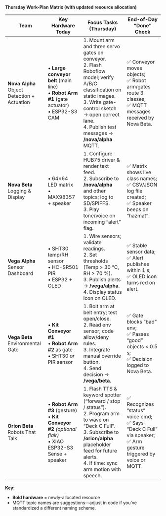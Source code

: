 **Thursday Work-Plan Matrix (with updated resource allocation)**

| Team                                            | Key Hardware Today                                                                                          | Focus Tasks (Thursday)                                                                                                                                                                                                             | End-of-Day “Done” Check                                                                                            |
| ----------------------------------------------- | ----------------------------------------------------------------------------------------------------------- | ---------------------------------------------------------------------------------------------------------------------------------------------------------------------------------------------------------------------------------- | ------------------------------------------------------------------------------------------------------------------ |
| **Nova Alpha**<br>Object Detection + Actuation  | • **Large conveyor belt** (main line)<br>• **Robot Arm #1** (gate actuator)<br>• ESP32-S3 CAM               | 1. Mount arm and three servo gates on conveyor.<br>2. Flash Roboflow model; verify A/B/C classification on static images.<br>3. Write gate-control sketch → open correct lane.<br>4. Publish test messages → **/nova/alpha** MQTT. | ✅ Conveyor moves objects;<br>✅ Robot arm/gates route 3 classes;<br>✅ MQTT messages received by Nova Beta.          |
| **Nova Beta**<br>Logging & Display              | • 64×64 LED matrix<br>• MAX98357 + speaker                                                                  | 1. Configure HUB75 driver & render text feed.<br>2. Subscribe to **/nova/alpha** and other topics; log to SD/SPIFFS.<br>3. Play tone/voice on incoming “alert” flag.                                                               | ✅ Matrix shows live class names;<br>✅ CSV/JSON log file created;<br>✅ Speaker beeps on “hazmat”.                   |
| **Vega Alpha**<br>Sensor Dashboard              | • SHT30 temp/RH sensor<br>• HC-SR501 PIR<br>• ESP32 + OLED                                                  | 1. Wire sensors; validate readings.<br>2. Set thresholds (Temp > 30 °C, RH > 70 %).<br>3. Publish alerts → **/vega/alpha**.<br>4. Display status icon on OLED.                                                                     | ✅ Stable sensor data;<br>✅ Alert publishes within 1 s; <br>✅ OLED icon turns red on alert.                         |
| **Vega Beta**<br>Environmental Gate             | • **Kit Conveyor #1**<br>• **Robot Arm #2** as gate<br>• SHT30 *or* PIR sensor                              | 1. Bolt arm at belt entry; test open/close.<br>2. Read env sensor; code allow/deny rules.<br>3. Integrate manual override button.<br>4. Send decision → **/vega/beta**.                                                            | ✅ Gate blocks “bad” env;<br>✅ Passes “good” objects < 0.5 s;<br>✅ Decision logged to Nova Beta.                    |
| **Orion Beta**<br>Robots That Talk              | • **Robot Arm #3** (gesture)<br>• **Kit Conveyor #2** *(optional flair)*<br>• XIAO ESP32-S3 Sense + speaker | 1. Flash TTS & keyword spotter (“forward / stop / status”).<br>2. Program arm to wave on “Deck C Full”.<br>3. Subscribe to **/orion/alpha** placeholder feed for future alerts.<br>4. If time: sync arm motion with speech.        | ✅ Recognizes “status” voice cmd;<br>✅ Says “Deck C Full” via speaker;<br>✅ Arm gesture triggered by voice or MQTT. |

**Key:**

* **Bold hardware** = newly-allocated resource
* MQTT topic names are suggestions—adjust in code if you’ve standardized a different naming scheme.


